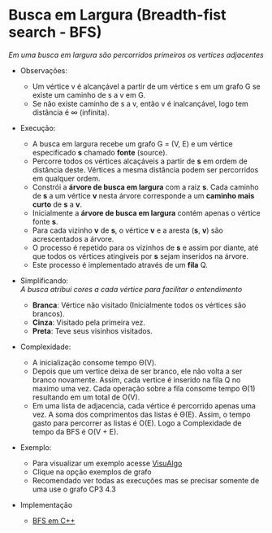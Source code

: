 # Busca em Largura (Breadth-fist search - BFS)
_Em uma busca em largura são percorridos primeiros os vertices adjacentes_

- Observações:
  - Um vértice v é alcançável a partir de um vértice s em  um grafo G se existe um caminho de s a v em G.
  - Se não existe caminho de s a v, então v é inalcançável, logo tem distância é ∞ (infinita).

- Execução:
  - A busca em largura recebe um grafo G = (V, E) e um vértice especificado **s** chamado **fonte** (source).
  - Percorre todos os vértices alcaçáveis a partir de **s** em ordem de distância deste. Vértices a mesma distância podem ser percorridos em qualquer ordem.
  - Constrói a **árvore de busca em largura** com a raiz **s**. Cada caminho de **s** a um vértice **v** nesta árvore corresponde a um **caminho mais curto** de **s** a **v**.
  - Inicialmente a **árvore de busca em largura** contém apenas o vértice fonte **s**.
  - Para cada vizinho **v** de **s**, o vértice **v** e a aresta (**s**, **v**) são acrescentados a árvore.
  - O processo é repetido para os vizinhos de **s** e assim por diante, até que todos os vértices atingiveis por **s** sejam inseridos na árvore.
  - Este processo é implementado através de um **fila** Q.

- Simplificando:  
  _A busca atribui cores a cada vértice para facilitar o entendimento_
  - **Branca**: Vértice não visitado (Inicialmente todos os vértices são brancos).
  - **Cinza**: Visitado pela primeira vez.
  - **Preta**: Teve seus visinhos visitados.

- Complexidade:
  - A inicialização consome tempo Θ(V).
  - Depois que um vertice deixa de ser branco, ele não volta a ser branco novamente. Assim, cada vertice é inserido na fila Q no maximo uma vez. Cada operação sobre a fila consome tempo Θ(1) resultando em um total de O(V).
  - Em uma lista de adjacencia, cada vértice é percorrido apenas uma vez. A soma dos comprimentos das listas é Θ(E). Assim, o tempo gasto para percorrer as listas é O(E).
  Logo a Complexidade de tempo da BFS é O(V + E).

- Exemplo:  
  - Para visualizar um exemplo acesse [VisuAlgo](https://visualgo.net/pt/dfsbfs)
  - Clique na opção exemplos de grafo
  - Recomendado ver todas as execuções mas se precisar somente de uma use o grafo CP3 4.3

- Implementação
  - [BFS em C++](main.cpp)
